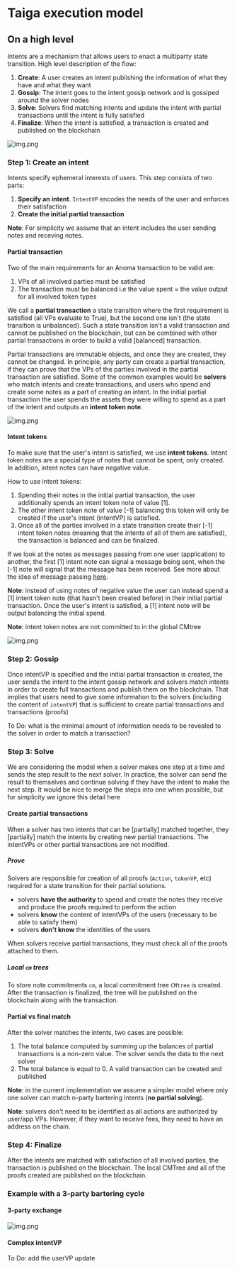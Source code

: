 # Taiga execution model

## On a high level
Intents are a mechanism that allows users to enact a multiparty state transition. High level description of the flow:
1. **Create**: A user creates an intent publishing the information of what they have and what they want
2. **Gossip**: The intent goes to the intent gossip network and is gossiped around the solver nodes
3. **Solve**: Solvers find matching intents and update the intent with partial transactions until the intent is fully satisfied
4. **Finalize**: When the intent is satisfied, a transaction is created and published on the blockchain

![img.png](img/exec_high.png)

### Step 1: Create an intent

Intents specify ephemeral interests of users. This step consists of two parts:
1. **Specify an intent**. `IntentVP` encodes the needs of the user and enforces their satisfaction
2. **Create the initial partial transaction** 

**Note**: For simplicity we assume that an intent includes the user sending notes and receving notes.

#### Partial transaction

Two of the main requirements for an Anoma transaction to be valid are: 
1. VPs of all involved parties must be satisfied
2. The transaction must be balanced i.e the value spent = the value output for all involved token types

We call a **partial transaction** a state transition where the first requirement is satisfied (all VPs evaluate to True), but the second one isn't (the state transition is unbalanced). Such a state transition isn't a valid transaction and cannot be published on the blockchain, 
but can be combined with other partial transactions in order to build a valid [balanced] transaction. 

Partial transactions are immutable objects, and once they are created, they cannot be changed. 
In principle, any party can create a partial transaction, if they can prove that the VPs of the parties involved in the partial transaction are satisfied. Some of the common examples would be **solvers** who match intents and create transactions, and users who spend and create some notes as a part of creating an intent. In the initial partial transaction the user spends the assets they were willing to spend as a part of the intent and outputs an **intent token note**.

![img.png](img/exec_partial_tx.png)

#### Intent tokens

To make sure that the user's intent is satisfied, we use **intent tokens**. Intent token notes are a special type of notes that cannot be spent, only created. In addition, intent notes can have negative value.

How to use intent tokens:
1. Spending their notes in the initial partial transaction, the user additionally spends an intent token note of value [1].
2. The other intent token note of value [-1] balancing this token will only be created if the user's intent (intentVP) is satisfied.
3. Once all of the parties involved in a state transition create their [-1] intent token notes (meaning that the intents of all of them are satisfied), the transaction is balanced and can be finalized.

If we look at the notes as messages passing from one user (application) to another, the first [1] intent note can signal a message being sent, when the [-1] note will signal that the message has been received. See more about the idea of message passing [here](./message_passing.md).

**Note**: instead of using notes of negative value the user can instead spend a [1] intent token note (that hasn't been created before) in their initial partial transaction. Once the user's intent is satisfied, a [1] intent note will be output balancing the initial spend.


**Note**: intent token notes are not committed to in the global CMtree

![img.png](img/exec_intent_notes.png)

### Step 2: Gossip
Once intentVP is specified and the initial partial transaction is created, the user sends the intent to the intent gossip network and solvers match intents in order to create full transactions and publish them on the blockchain. That implies that users need to give some information to the solvers (including the content of `intentVP`) that is sufficient to create partial transactions and transactions (proofs)

To Do: what is the minimal amount of information needs to be revealed to the solver in order to match a transaction?

### Step 3: Solve
We are considering the model when a solver makes one step at a time and sends the step result to the next solver. In practice, the solver can send the result to themselves and continue solving if they have the intent to make the next step. It would be nice to merge the steps into one when possible, but for simplicity we ignore this detail here

#### Create partial transactions

When a solver has two intents that can be [partially] matched together, they [partially] match the intents by creating new partial transactions. The intentVPs or other partial transactions are not modified.

##### Prove
Solvers are responsible for creation of all proofs (`Action`, `tokenVP`, etc) required for a state transition for their partial solutions.
- solvers **have the authority** to spend and create the notes they receive and produce the proofs required to perform the action
- solvers **know** the content of intentVPs of the users (necessary to be able to satisfy them)
- solvers **don't know** the identities of the users

When solvers receive partial transactions, they must check all of the proofs attached to them.

##### Local `cm` trees

To store note commitments `cm`, a local commitment tree `CMtree` is created. After the transaction is finalized, the tree will be published on the blockchain along with the transaction.

#### Partial vs final match

After the solver matches the intents, two cases are possible:
1. The total balance computed by summing up the balances of partial transactions is a non-zero value. The solver sends the data to the next solver
2. The total balance is equal to 0. A valid transaction can be created and published

**Note**: in the current implementation we assume a simpler model where only one solver can match n-party bartering intents (**no partial solving**).

**Note**: solvers don't need to be identified as all actions are authorized by user/app VPs. However, if they want to receive fees, they need to have an address on the chain.

### Step 4: Finalize

After the intents are matched with satisfaction of all involved parties, the transaction is published on the blockchain. The local CMTree and all of the proofs created are published on the blockchain.

### Example with a 3-party bartering cycle

#### 3-party exchange
![img.png](img/exec_3_party.png)

#### Complex intentVP

To Do: add the userVP update